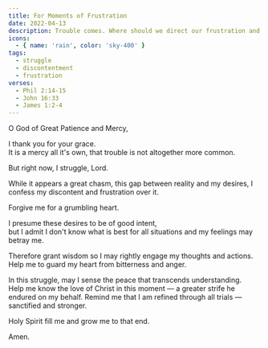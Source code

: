 ```yaml
---
title: For Moments of Frustration
date: 2022-04-13
description: Trouble comes. Where should we direct our frustration and impatience?
icons:
  - { name: 'rain', color: 'sky-400' }
tags:
  - struggle
  - discontentment
  - frustration
verses:
  - Phil 2:14-15
  - John 16:33
  - James 1:2-4
---
```


O God of Great Patience and Mercy,

I thank you for your grace.<br/>
It is a mercy all it's own, that trouble is not altogether more common.

But right now, I struggle, Lord.

While it appears a great chasm, this gap between reality and my desires,
I confess my discontent and frustration over it.

Forgive me for a grumbling heart.

I presume these desires to be of good intent,<br/>
but I admit I don't know what is best for all situations
and my feelings may betray me.

Therefore grant wisdom so I may rightly engage my thoughts and actions.<br/>
Help me to guard my heart from bitterness and anger.

In this struggle, may I sense the peace that transcends understanding.<br/>
Help me know the love of Christ in this moment — a greater strife he endured on my behalf.
Remind me that I am refined through all trials — sanctified and stronger.

Holy Spirit fill me and grow me to that end.

Amen.

